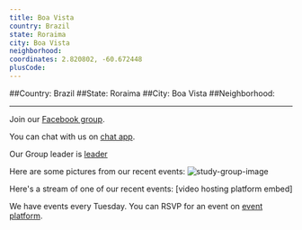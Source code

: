 ```yaml
---
title: Boa Vista
country: Brazil
state: Roraima
city: Boa Vista
neighborhood: 
coordinates: 2.820802, -60.672448
plusCode:
---
```


##Country: Brazil
##State: Roraima
##City: Boa Vista
##Neighborhood: 
*****
Join our [Facebook group](https://www.facebook.com/groups/free.code.camp.boa.vista).

You can chat with us on [chat app]().

Our Group leader is [leader]()

Here are some pictures from our recent events:
![study-group-image]()

Here's a stream of one of our recent events:
[video hosting platform embed]

We have events every Tuesday. You can RSVP for an event on [event platform]().

